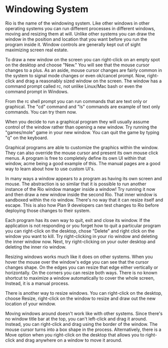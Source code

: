 Windowing System
===

Rio is the name of the windowing system. Like other windows in other operating systems you can run different processes in different windows, moving and resizing them at will. Unlike other systems you can draw the window in the position and location that you want before you run the program inside it. Window controls are generally kept out of sight maximizing screen real estate.

To draw a new window on the screen you can right-click on an empty spot on the desktop and choose "New." You will see that the mouse cursor changes to a plus. As an aside, mouse cursor changes are fairly common in the system to signal mode changes or even ok/cancel prompt. Now, right-click and drag a reasonably sized window on the screen. The window has a command prompt called rc, not unlike Linux/Mac bash or even the command prompt in Windows.

From the rc shell prompt you can run commands that are text only or graphical. The "cd" command and "ls" commands are example of text only commands. You can try them now.

When you decide to run a graphical program they will usually assume control of the window rather than opening a new window. Try running the "games/mole" game in your new window. You can quit the game by typing "q" on the keyboard.

Graphical programs are able to customize the graphics within the window. They can also override the mouse cursor and present its own mouse click menus. A program is free to completely define its own UI within that window, acme being a good example of this. The manual pages are a good way to learn about how to use custom UI's.

In many ways a window appears to a program as having its own screen and mouse. The abstraction is so similar that it is possible to run another instance of the Rio window manager inside a window! Try running it now and then draw a new window inside the second Rio. That inner window is sandboxed within the rio window. There's no way that it can resize itself and escape. This is also how Plan 9 developers can test changes to Rio before deploying those changes to their system.

Each program has its own way to quit, exit and close its window. If the application is not responding or you forget how to quit a particular program you can right-click on the desktop, chose "Delete" and right click on the window you want to kill. Try right-clicking in your rio window and deleting the inner window now. Next, try right-clicking on your outer desktop and deleting the inner rio window.

Resizing windows works much like it does on other systems. When you hover the mouse over the window's edge you can see that the cursor changes shape. On the edges you can resize that edge either vertically or horizontally. On the corners you can resize both ways. There is no known shortcut to maximize a window automatically to cover the whole screen, Instead, it is a manual process.

There is another way to resize windows. You can right-click on the desktop, choose Resize, right-click on the window to resize and draw out the new location of your window.

Moving windows around doesn't work like with other systems. Since there's no window title bar at the top, you can't left-click and drag it around. Instead, you can right-click and drag using the border of the window. The mouse cursor turns into a box shape in the process. Alternatively, there is a Move option when you right-click on the desktop that allows you to right-click and drag anywhere on a window to move it around.
